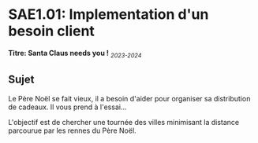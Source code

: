# SAE1.01: Implementation d'un besoin client

**Titre: Santa Claus needs you !** <sub>*2023-2024*</sub>

## **Sujet**

Le Père Noël se fait vieux, il a besoin d'aider pour organiser sa distribution de cadeaux. Il vous prend à l'essai...


L'objectif est de chercher une tournée des villes minimisant la distance parcourue par les rennes du Père Noël.
